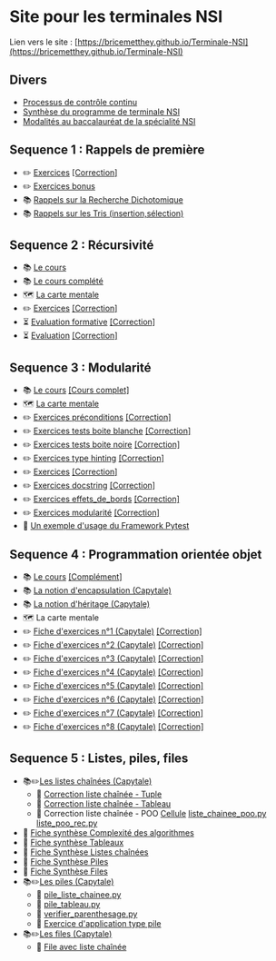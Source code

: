# Site pour les terminales NSI

Lien vers le site : [https://bricemetthey.github.io/Terminale-NSI](https://bricemetthey.github.io/Terminale-NSI)

## Divers

+ [Processus de contrôle continu](https://github.com/BriceMetthey/Terminale-NSI/blob/main/Divers/Controle_Continu.pdf)
+ [Synthèse du programme de terminale NSI](https://github.com/BriceMetthey/Terminale-NSI/blob/main/Divers/Synth%C3%A8se_programme_Terminale_NSI.pdf)
+ [Modalités au baccalauréat de la spécialité NSI](https://github.com/BriceMetthey/Terminale-NSI/blob/main/Divers/Modalit%C3%A9s_Epreuves_Terminales.pdf)

## Sequence 1 : Rappels de première

+ :pencil2: [Exercices](https://github.com/BriceMetthey/Terminale-NSI/blob/main/Sequence_1_Rappels/Exercices.pdf) [[Correction]](https://github.com/BriceMetthey/Terminale-NSI/blob/main/Sequence_1_Rappels/Exercices_Corrig%C3%A9s.pdf)
+ :pencil2: [Exercices bonus](https://github.com/BriceMetthey/Terminale-NSI/blob/main/Sequence_1_Rappels/Exercices_bonus.pdf)
+ :books: [Rappels sur la Recherche Dichotomique](https://github.com/BriceMetthey/Terminale-NSI/blob/main/Sequence_1_Rappels/Rappels_Recherche_Dichotomique.pdf)
+ :books: [Rappels sur les Tris (insertion,sélection)](https://github.com/BriceMetthey/Terminale-NSI/blob/main/Sequence_1_Rappels/Rappels_Tris.pdf)

## Sequence 2 : Récursivité

+ :books: [Le cours](https://github.com/BriceMetthey/Terminale-NSI/blob/main/S%C3%A9quence_2_Recursivite/Cours.pdf)
+ :books: [Le cours complété](https://github.com/BriceMetthey/Terminale-NSI/blob/main/S%C3%A9quence_2_Recursivite/Cours_complet.pdf)
+ :world_map: [La carte mentale](https://github.com/BriceMetthey/Terminale-NSI/blob/main/S%C3%A9quence_2_Recursivite/Carte-Mentale_R%C3%A9cursivit%C3%A9.svg)
+ :pencil2: [Exercices](https://github.com/BriceMetthey/Terminale-NSI/blob/main/S%C3%A9quence_2_Recursivite/Exercices.pdf) [[Correction]](https://github.com/BriceMetthey/Terminale-NSI/blob/main/S%C3%A9quence_2_Recursivite/Exercices_corrig%C3%A9s.pdf)
+ :hourglass_flowing_sand: [Evaluation formative](https://capytale2.ac-paris.fr/web/c/1386-3917946) [[Correction]](https://github.com/BriceMetthey/Terminale-NSI/blob/main/S%C3%A9quence_2_Recursivite/Evaluation_formative_corrig%C3%A9e.pdf)
+ :hourglass_flowing_sand: [Evaluation](https://github.com/BriceMetthey/Terminale-NSI/blob/main/S%C3%A9quence_2_Recursivite/DS%20R%C3%A9cursivit%C3%A9.pdf) [[Correction]](https://github.com/BriceMetthey/Terminale-NSI/blob/main/S%C3%A9quence_2_Recursivite/DS%20R%C3%A9cursivit%C3%A9_corrections.pdf)


## Sequence 3 : Modularité

+ :books: [Le cours](https://github.com/BriceMetthey/Terminale-NSI/blob/main/S%C3%A9quence_3_Modularite/Cours.pdf) [[Cours complet]](https://github.com/BriceMetthey/Terminale-NSI/blob/main/S%C3%A9quence_3_Modularite/Cours_complet.pdf)
+ :world_map: [La carte mentale](https://github.com/BriceMetthey/Terminale-NSI/blob/main/S%C3%A9quence_3_Modularite/Carte%20mentale%20-%20Modulariser%20et%20tester.svg)
+ :pencil2: [Exercices préconditions](https://github.com/BriceMetthey/Terminale-NSI/blob/main/S%C3%A9quence_3_Modularite/Exercice_preconditions.pdf) [[Correction]](https://github.com/BriceMetthey/Terminale-NSI/blob/main/S%C3%A9quence_3_Modularite/Exercice_preconditions_corrig%C3%A9.pdf)
+ :pencil2: [Exercices tests boite blanche](https://github.com/BriceMetthey/Terminale-NSI/blob/main/S%C3%A9quence_3_Modularite/Exercice_tests_boite_blanche.pdf) [[Correction]](https://github.com/BriceMetthey/Terminale-NSI/blob/main/S%C3%A9quence_3_Modularite/Exercice_tests_boite_blanche_corrig%C3%A9.pdf)
+ :pencil2: [Exercices tests boite noire](https://github.com/BriceMetthey/Terminale-NSI/blob/main/S%C3%A9quence_3_Modularite/Exercice_tests_boite_noire.pdf) [[Correction]](https://github.com/BriceMetthey/Terminale-NSI/blob/main/S%C3%A9quence_3_Modularite/Exercice_tests_boite_noire_corrig%C3%A9.pdf)
+ :pencil2: [Exercices type hinting](https://github.com/BriceMetthey/Terminale-NSI/blob/main/S%C3%A9quence_3_Modularite/Exercice_type_hinting.pdf) [[Correction]](https://github.com/BriceMetthey/Terminale-NSI/blob/main/S%C3%A9quence_3_Modularite/Exercice_type_hinting_corrig%C3%A9.pdf)
+ :pencil2: [Exercices](https://github.com/BriceMetthey/Terminale-NSI/blob/main/S%C3%A9quence_3_Modularite/Exercices.pdf) [[Correction]](https://github.com/BriceMetthey/Terminale-NSI/blob/main/S%C3%A9quence_3_Modularite/Exercices_corrig%C3%A9s.pdf)
+ :pencil2: [Exercices docstring](https://github.com/BriceMetthey/Terminale-NSI/blob/main/S%C3%A9quence_3_Modularite/Exercices_docstrings.pdf) [[Correction]](https://github.com/BriceMetthey/Terminale-NSI/blob/main/S%C3%A9quence_3_Modularite/Exercices_docstrings_corrig%C3%A9s.pdf)
+ :pencil2: [Exercices effets_de_bords](https://github.com/BriceMetthey/Terminale-NSI/blob/main/S%C3%A9quence_3_Modularite/Exercices_effets_de_bords.pdf) [[Correction]](https://github.com/BriceMetthey/Terminale-NSI/blob/main/S%C3%A9quence_3_Modularite/Exercices_effets_de_bords_corrig%C3%A9.pdf)
+ :pencil2: [Exercices modularité](https://github.com/BriceMetthey/Terminale-NSI/blob/main/S%C3%A9quence_3_Modularite/Exercices_modularite.pdf) [[Correction]](https://github.com/BriceMetthey/Terminale-NSI/blob/main/S%C3%A9quence_3_Modularite/Exercices_modularite_corrig%C3%A9s.pdf)
+ :rocket: [Un exemple d'usage du Framework Pytest](https://github.com/BriceMetthey/Terminale-NSI/tree/main/S%C3%A9quence_3_Modularite/Exemples%20Pytest)

## Sequence 4 : Programmation orientée objet

+ :books: [Le cours](https://github.com/BriceMetthey/Terminale-NSI/blob/main/S%C3%A9quence_4_POO/Cours.pdf) [[Complément]](https://capytale2.ac-paris.fr/web/c/885b-4244176)
+ 📚 [La notion d'encapsulation (Capytale)](https://capytale2.ac-paris.fr/web/c/96ed-4264467)
+ :books: [La notion d'héritage (Capytale)](https://capytale2.ac-paris.fr/web/c/989d-4264876)
+ :world_map: La carte mentale
+ :pencil2: [Fiche d'exercices n°1 (Capytale)](https://capytale2.ac-paris.fr/web/c/a5db-4143538) [[Correction]](https://github.com/BriceMetthey/Terminale-NSI/blob/main/S%C3%A9quence_4_POO/Exercices_corrig%C3%A9s.pdf)
+ :pencil2: [Fiche d'exercices n°2 (Capytale)](https://capytale2.ac-paris.fr/web/c/cb5a-4245287) [[Correction]](https://github.com/BriceMetthey/Terminale-NSI/blob/main/S%C3%A9quence_4_POO/Fiche_Exercices_2_Correction.pdf)
+ :pencil2: [Fiche d'exercices n°3 (Capytale)](https://capytale2.ac-paris.fr/web/c/070f-4264682) [[Correction]](https://github.com/BriceMetthey/Terminale-NSI/blob/main/S%C3%A9quence_4_POO/Fiche_Exercices_3_Correction.pdf)
+ :pencil2: [Fiche d'exercices n°4 (Capytale)](https://capytale2.ac-paris.fr/web/c/b8b8-4288764) [[Correction]](https://github.com/BriceMetthey/Terminale-NSI/blob/main/S%C3%A9quence_4_POO/Fiche_Exercices_4_Correction.pdf)
+ :pencil2: [Fiche d'exercices n°5 (Capytale)](https://capytale2.ac-paris.fr/web/c/8103-4289329) [[Correction]](https://github.com/BriceMetthey/Terminale-NSI/blob/main/S%C3%A9quence_4_POO/Fiche_Exercices_5_Correction.pdf)
+ :pencil2: [Fiche d'exercices n°6 (Capytale)](https://capytale2.ac-paris.fr/web/c/fc90-4289435) [[Correction]](https://github.com/BriceMetthey/Terminale-NSI/blob/main/S%C3%A9quence_4_POO/Fiche_Exercices_6_Correction.pdf)
+ :pencil2: [Fiche d'exercices n°7 (Capytale)](https://capytale2.ac-paris.fr/web/c/3bc0-4289695) [[Correction]](https://github.com/BriceMetthey/Terminale-NSI/blob/main/S%C3%A9quence_4_POO/Fiche_Exercices_7_Correction.pdf)
+ :pencil2: [Fiche d'exercices n°8 (Capytale)](https://capytale2.ac-paris.fr/web/c/a350-4345337) [[Correction]](https://github.com/BriceMetthey/Terminale-NSI/blob/main/S%C3%A9quence_4_POO/Fiche_Exercices_8_Correction.pdf)

## Sequence 5 : Listes, piles, files

+ :books::pencil2:[Les listes chaînées (Capytale)](https://capytale2.ac-paris.fr/web/c/0f7a-4430887)
  - :memo: [Correction liste chaînée - Tuple](https://github.com/BriceMetthey/Terminale-NSI/blob/main/Sequence_5_Structures_lineaires/liste_chainee_tuple.py)
  - :memo: [Correction liste chaînée - Tableau](https://github.com/BriceMetthey/Terminale-NSI/blob/main/Sequence_5_Structures_lineaires/liste_chainee_tableau.py)
  - :memo: Correction liste chaînée - POO [Cellule](https://github.com/BriceMetthey/Terminale-NSI/blob/main/Sequence_5_Structures_lineaires/Cellule.py)  [liste_chainee_poo.py](https://github.com/BriceMetthey/Terminale-NSI/blob/main/Sequence_5_Structures_lineaires/liste_chainee_poo.py)  [liste_poo_rec.py](https://github.com/BriceMetthey/Terminale-NSI/blob/main/Sequence_5_Structures_lineaires/liste_poo_rec.py)
+ :page_facing_up: [Fiche synthèse Complexité des algorithmes](https://github.com/BriceMetthey/Terminale-NSI/blob/main/Sequence_5_Structures_lineaires/Fiche_synth%C3%A8se-Analyse-Algorithmique.pdf) 
+ :page_facing_up: [Fiche synthèse Tableaux](https://github.com/BriceMetthey/Terminale-NSI/blob/main/Sequence_5_Structures_lineaires/Fiche-Synth%C3%A8se-Tableaux.pdf) 
+ :page_facing_up: [Fiche Synthèse Listes chaînées](https://github.com/BriceMetthey/Terminale-NSI/blob/main/Sequence_5_Structures_lineaires/Fiche-Synth%C3%A8se-Liste-Cha%C3%AEn%C3%A9e.pdf) 
+ 📄 [Fiche Synthèse Piles](https://github.com/BriceMetthey/Terminale-NSI/blob/main/Sequence_5_Structures_lineaires/Fiche-Synth%C3%A8se-Pile.pdf)
+ :page_facing_up: [Fiche Synthèse Files](https://github.com/BriceMetthey/Terminale-NSI/blob/main/Sequence_5_Structures_lineaires/Fiche-Synth%C3%A8se-File.pdf)
+ :books:✏️[Les piles (Capytale)](https://capytale2.ac-paris.fr/web/c/f838-4480803)
  - :memo: [pile_liste_chainee.py](https://github.com/BriceMetthey/Terminale-NSI/blob/main/Sequence_5_Structures_lineaires/pile_liste_chainee.py)
  - :memo: [pile_tableau.py](https://github.com/BriceMetthey/Terminale-NSI/blob/main/Sequence_5_Structures_lineaires/pile_tableau.py)
  - :memo: [verifier_parenthesage.py](https://github.com/BriceMetthey/Terminale-NSI/blob/main/Sequence_5_Structures_lineaires/verifier_parenthesage.py)
  - 📝 [Exercice d'application type pile](https://github.com/BriceMetthey/Terminale-NSI/blob/main/Sequence_5_Structures_lineaires/exercice_pile.py)
+ :books:✏️[Les files (Capytale)](https://capytale2.ac-paris.fr/web/c/2dae-4548437)
  - :memo: [File avec liste chaînée](https://github.com/BriceMetthey/Terminale-NSI/blob/main/Sequence_5_Structures_lineaires/file_POO_liste_chain%C3%A9e.py)

